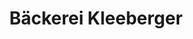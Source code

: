 ---
title: "Bäckerei Kleeberger"
url: /gunzenhausen/baeckerei-kleeberger-industriestrasse/
shop: Bäckerei
---